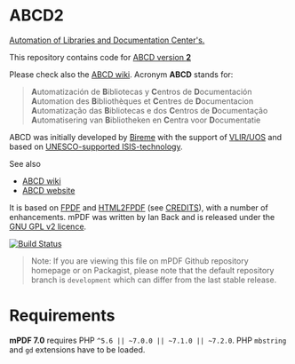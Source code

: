 # ABCD2
<!--
/* modified:
   2021-02-06: fho4abcd Added some descriptive content
*/
-->
[Automation of Libraries and Documentation Center's.](http://abcd.netcat.be/)

This repository contains code for [ABCD version **2**](http://abcd.netcat.be/?q=node/43)

Please check also the [ABCD wiki](http://abcdwiki.net). Acronym **ABCD** stands for:

> **A**utomatización de **B**ibliotecas y **C**entros de **D**ocumentación<br>
> **A**utomation des **B**ibliothèques et **C**entres de **D**ocumentacion<br>
> **A**utomatização das **B**ibliotecas e dos **C**entros de **D**ocumentação<br>
> **A**utomatisering van **B**ibliotheken en **C**entra voor **D**ocumentatie

ABCD was initially developed by [Bireme](http://regional.bvsalud.org/local/Site/bireme/I/homepage.htm) with the support of [VLIR/UOS](https://www.vliruos.be/en/home/1) and based on [UNESCO-supported ISIS-technology](http://www.unesco.org/isis).

See also
* [ABCD wiki](http://abcdwiki.net)
* [ABCD website](http://abcd.netcat.be/)

It is based on [FPDF](http://www.fpdf.org/) and [HTML2FPDF](http://html2fpdf.sourceforge.net/)
(see [CREDITS](CREDITS.txt)), with a number of enhancements. mPDF was written by Ian Back and is released
under the [GNU GPL v2 licence](LICENSE.txt).

[![Build Status](https://travis-ci.org/mpdf/mpdf.svg?branch=development)](https://travis-ci.org/mpdf/mpdf)

> Note: If you are viewing this file on mPDF Github repository homepage or on Packagist, please note that
> the default repository branch is `development` which can differ from the last stable release.

Requirements
============

**mPDF 7.0** requires PHP `^5.6 || ~7.0.0 || ~7.1.0 || ~7.2.0`. PHP `mbstring` and `gd` extensions have to be loaded.
